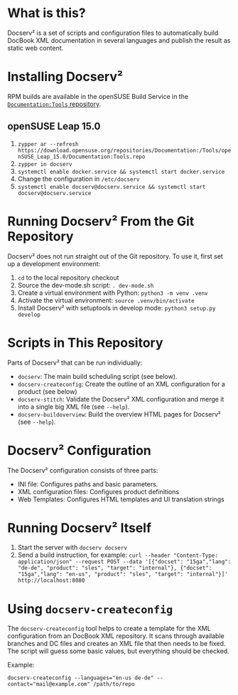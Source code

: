 # What is this?
Docserv² is a set of scripts and configuration files to automatically build
DocBook XML documentation in several languages and publish the result as
static web content.

# Installing Docserv²
RPM builds are available in the openSUSE Build Service in the
[`Documentation:Tools` repository](https://build.opensuse.org/project/show/Documentation:Tools).

## openSUSE Leap 15.0
   1. ```zypper ar --refresh https://download.opensuse.org/repositories/Documentation:/Tools/openSUSE_Leap_15.0/Documentation:Tools.repo```
   2. ```zypper in docserv```
   3. ```systemctl enable docker.service && systemctl start docker.service```
   4. Change the configuration in ```/etc/docserv```
   5. ```systemctl enable docserv@docserv.service && systemctl start docserv@docserv.service```


# Running Docserv² From the Git Repository

Docserv² does not run straight out of the Git repository. To use it, first
set up a development environment:

   1. `cd` to the local repository checkout
   2. Source the dev-mode.sh script: `. dev-mode.sh`
   3. Create a virtual environment with Python: `python3 -m venv .venv`
   4. Activate the virtual environment: `source .venv/bin/activate`
   5. Install Docserv² with setuptools in develop mode: `python3 setup.py develop`


# Scripts in This Repository

Parts of Docserv² that can be run individually:
  * `docserv`: The main build scheduling script (see below).
  * `docserv-createconfig`: Create the outline of an XML configuration for a
     product (see below)
  * `docserv-stitch`: Validate the Docserv² XML configuration and merge it into
    a single big XML file (see `--help`).
  * `docserv-buildoverview`: Build the overview HTML pages for Docserv²
    (see `--help`).


# Docserv² Configuration

The Docserv² configuration consists of three parts:

  * INI file: Configures paths and basic parameters.
  * XML configuration files: Configures product definitions
  * Web Templates: Configures HTML templates and UI translation strings


# Running Docserv² Itself

   1. Start the server with `docserv docserv`
   2. Send a build instruction, for example: `curl --header "Content-Type: application/json" --request POST --data '[{"docset": "15ga","lang": "de-de", "product": "sles", "target": "internal"}, {"docset": "15ga","lang": "en-us", "product": "sles", "target": "internal"}]' http://localhost:8080`


# Using `docserv-createconfig`

The `docserv-createconfig` tool helps to create a template for the XML
configuration from an DocBook XML repository. It scans through available
branches and DC files and creates an XML file that then needs to be fixed.
The script will guess some basic values, but everything should be checked.

Example:
```
docserv-createconfig --languages="en-us de-de" --contact="mail@example.com" /path/to/repo
```
